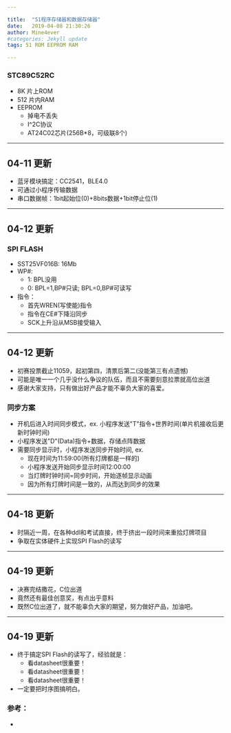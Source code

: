 ```yaml
---

title:  "51程序存储器和数据存储器"
date:   2019-04-08 21:30:26
author: Mine4ever
#categories: Jekyll update
tags: 51 ROM EEPROM RAM

---
```


### STC89C52RC
* 8K 片上ROM
* 512 片内RAM
* EEPROM
  * 掉电不丢失
  * I^2C协议
  * AT24C02芯片(256B*8，可级联8个)

-------------
04-11 更新
-------------
* 蓝牙模块搞定：CC2541，BLE4.0
* 可通过小程序传输数据
* 串口数据帧：1bit起始位(0)+8bits数据+1bit停止位(1)

-------------
04-12 更新
-------------
### SPI FLASH
* SST25VF016B: 16Mb
* WP#:
  * 1: BPL没用
  * 0: BPL=1,BP#只读; BPL=0,BP#可读写
* 指令：
  * 首先WREN(写使能)指令
  * 指令在CE#下降沿同步
  * SCK上升沿从MSB接受输入

-------------
04-12 更新
-------------
* 初赛投票截止11059，起初第四，清票后第二(没能第三有点遗憾)
* 可能是唯一一个几乎没什么争议的队伍，而且不需要刻意拉票就高位出道
* 感谢大家支持，只有做出好产品才能不辜负大家的喜爱。


### 同步方案
* 开机后进入时间同步模式，ex. 小程序发送"T"指令+世界时间(单片机接收后更新时钟时间)
* 小程序发送"D"(Data)指令+数据，存储点阵数据
* 需要同步显示时，小程序发送同步开始时间, ex.
  * 现在时间为11:59:00(所有灯牌都是一样的)
  * 小程序发送开始同步显示时间12:00:00
  * 当灯牌时钟时间=同步时间，开始逐帧显示动画
  * 因为所有灯牌时间是一致的，从而达到同步的效果


-------------
04-18 更新
-------------
* 时隔近一周，在各种ddl和考试直接，终于挤出一段时间来重拾灯牌项目
* 争取在实体硬件上实现SPI Flash的读写


-------------
04-19 更新
-------------
* 决赛完结撒花，C位出道
* 竟然还有最佳创意奖，有点出乎意料
* 既然C位出道了，就不能辜负大家的期望，努力做好产品，加油吧。

-------------
04-19 更新
-------------
* 终于搞定SPI Flash的读写了，经验就是：
  * 看datasheet很重要！
  * 看datasheet很重要！
  * 看datasheet很重要！
* 一定要把时序图搞明白。
### 参考：
*
